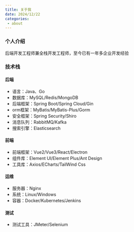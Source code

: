 ```yaml
---
title: 关于我
date: 2024/12/22
categories:
 - about
---
```


### 个人介绍
后端开发工程师兼全栈开发工程师，至今已有一年多企业开发经验

### 技术栈
#### 后端
- 语言：Java、Go
- 数据库：MySQL/Redis/MongoDB
- 后端框架：Spring Boot/Spring Cloud/Gin
- orm框架：MyBatis/MyBatis-Plus/Gorm
- 安全框架：Spring Security/Shiro
- 消息队列：RabbitMQ/Kafka
- 搜索引擎：Elasticsearch
#### 前端
- 前端框架：Vue2/Vue3/React/Electron
- 组件库：Element UI/Element Plus/Ant Design
- 工具库：Axios/ECharts/TailWind Css
#### 运维
- 服务器：Nginx
- 系统：Linux/Windows
- 容器：Docker/Kubernetes/Jenkins
#### 测试
- 测试工具：JMeter/Selenium

